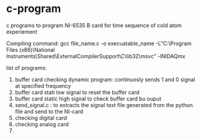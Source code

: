# c-program
c programs to program NI-6535 B card for time sequence of cold atom experiement

Compiling command:
gcc file_name.c -o execuatable_name -L"C:\Program Files (x86)\National Instruments\Shared\ExternalCompilerSupport\C\lib32\msvc" -lNIDAQmx

list of programs:
1. buffer card checking dynamic program: continuosly sends 1 and 0 signal at specified frequency
2. buffer card stati low signal to reset the buffer card
3. buffer card static high signal to check buffer card bu ouput
4. send_signal.c : to extracts the signal text file generated from the python file and send to the NI-card
5. checking digital card
6. checking analog card
7.  
